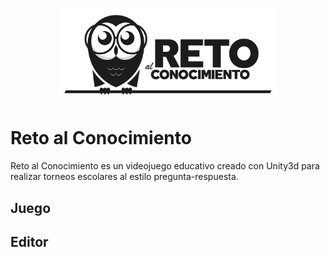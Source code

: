 <p align="center">
  <img src="./Assets/Resources/Texture/Logo/Logo transparencia-01.png?raw=true" align width=70%>
</p>


# Reto al Conocimiento
Reto al Conocimiento es un videojuego educativo creado con Unity3d para realizar torneos escolares al estilo pregunta-respuesta.

## Juego

## Editor
